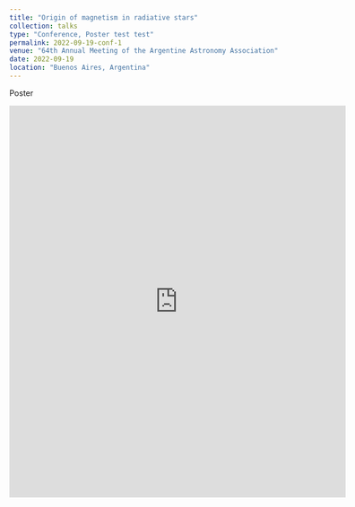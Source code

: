 ```yaml
---
title: "Origin of magnetism in radiative stars"
collection: talks
type: "Conference, Poster test test"
permalink: 2022-09-19-conf-1
venue: "64th Annual Meeting of the Argentine Astronomy Association"
date: 2022-09-19
location: "Buenos Aires, Argentina"
---
```

Poster

<embed src="https://juanshr.github.io/files/poster2022.pdf" type="application/pdf" width="600px" height="700px"/>
<br>
